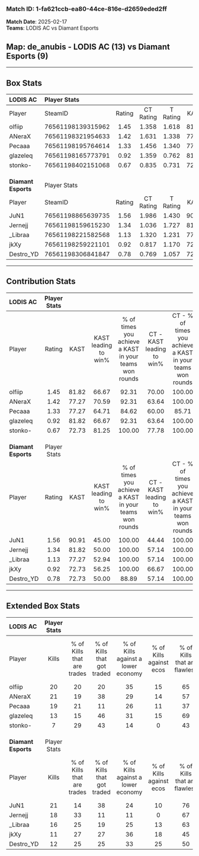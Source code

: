 ### Match ID: 1-fa621ccb-ea80-44ce-816e-d2659eded2ff  
**Match Date**: 2025-02-17  
**Teams**: LODIS AC vs Diamant Esports  

## **Map**: de_anubis - LODIS AC (13) vs Diamant Esports (9)  
---  

## Box Stats  

| **LODIS AC**        | Player Stats      |        |           |          |       |       |       |         |        |      |     |
| :- | :- | :-: | :-: | :-: | :-: | :-: | :-: | :-: | :-: | :-: | :-: |
| Player              | SteamID           | Rating | CT Rating | T Rating | KAST  |  ADR  | Kills | Assists | Deaths | K/D  | HS% |
| olfiip              | 76561198139315962 |  1.45  |   1.358   |  1.618   | 81.82 | 96.5  |  20   |    7    |   14   | 1.43 | 70  |
| ANeraX              | 76561198321954633 |  1.42  |   1.631   |  1.338   | 77.27 | 96.9  |  21   |    5    |   15   | 1.40 | 66  |
| Pecaaa              | 76561198195764614 |  1.33  |   1.456   |  1.340   | 77.27 | 88.4  |  19   |    3    |   14   | 1.36 | 57  |
| glazeleq            | 76561198165773791 |  0.92  |   1.359   |  0.762   | 81.82 | 56.7  |  13   |    6    |   19   | 0.68 | 61  |
| stonko-             | 76561198402151068 |  0.67  |   0.835   |  0.731   | 72.73 | 49.6  |   7   |    6    |   16   | 0.44 | 28  |
|                     |                   |        |           |          |       |       |       |         |        |      |     |
|                     |                   |        |           |          |       |       |       |         |        |      |     |
|                     |                   |        |           |          |       |       |       |         |        |      |     |
| **Diamant Esports** | Player Stats      |        |           |          |       |       |       |         |        |      |     |
| Player              | SteamID           | Rating | CT Rating | T Rating | KAST  |  ADR  | Kills | Assists | Deaths | K/D  | HS% |
| JuN1                | 76561198865639735 |  1.56  |   1.986   |  1.430   | 90.91 | 112.9 |  21   |    8    |   16   | 1.31 | 61  |
| Jernejj             | 76561198159615230 |  1.34  |   1.036   |  1.727   | 81.82 | 85.5  |  18   |    3    |   13   | 1.38 | 77  |
| _Libraa             | 76561198221582568 |  1.13  |   1.320   |  1.231   | 77.27 | 82.9  |  16   |    4    |   17   | 0.94 | 56  |
| jkXy                | 76561198259221101 |  0.92  |   0.817   |  1.170   | 72.73 | 67.7  |  11   |   10    |   15   | 0.73 | 45  |
| Destro_YD           | 76561198306841847 |  0.78  |   0.769   |  1.057   | 72.73 | 50.6  |  12   |    3    |   19   | 0.63 | 41  |
---  

## Contribution Stats  

| **LODIS AC**        | Player Stats |       |                      |                                                        |                           |                                                             |                          |                                                            |
| :- | :-: | :-: | :-: | :-: | :-: | :-: | :-: | :-: |
| Player              |    Rating    | KAST  | KAST leading to win% | % of times you achieve a KAST in your teams won rounds | CT - KAST leading to win% | CT - % of times you achieve a KAST in your teams won rounds | T - KAST leading to win% | T - % of times you achieve a KAST in your teams won rounds |
| olfiip              |     1.45     | 81.82 |        66.67         |                         92.31                          |           70.00           |                           100.00                            |          62.50           |                           83.33                            |
| ANeraX              |     1.42     | 77.27 |        70.59         |                         92.31                          |           63.64           |                           100.00                            |          83.33           |                           83.33                            |
| Pecaaa              |     1.33     | 77.27 |        64.71         |                         84.62                          |           60.00           |                            85.71                            |          71.43           |                           83.33                            |
| glazeleq            |     0.92     | 81.82 |        66.67         |                         92.31                          |           63.64           |                           100.00                            |          71.43           |                           83.33                            |
| stonko-             |     0.67     | 72.73 |        81.25         |                         100.00                         |           77.78           |                           100.00                            |          85.71           |                           100.00                           |
|                     |              |       |                      |                                                        |                           |                                                             |                          |                                                            |
|                     |              |       |                      |                                                        |                           |                                                             |                          |                                                            |
|                     |              |       |                      |                                                        |                           |                                                             |                          |                                                            |
| **Diamant Esports** | Player Stats |       |                      |                                                        |                           |                                                             |                          |                                                            |
| Player              |    Rating    | KAST  | KAST leading to win% | % of times you achieve a KAST in your teams won rounds | CT - KAST leading to win% | CT - % of times you achieve a KAST in your teams won rounds | T - KAST leading to win% | T - % of times you achieve a KAST in your teams won rounds |
| JuN1                |     1.56     | 90.91 |        45.00         |                         100.00                         |           44.44           |                           100.00                            |          45.45           |                           100.00                           |
| Jernejj             |     1.34     | 81.82 |        50.00         |                         100.00                         |           57.14           |                           100.00                            |          45.45           |                           100.00                           |
| _Libraa             |     1.13     | 77.27 |        52.94         |                         100.00                         |           57.14           |                           100.00                            |          50.00           |                           100.00                           |
| jkXy                |     0.92     | 72.73 |        56.25         |                         100.00                         |           66.67           |                           100.00                            |          50.00           |                           100.00                           |
| Destro_YD           |     0.78     | 72.73 |        50.00         |                         88.89                          |           57.14           |                           100.00                            |          44.44           |                           80.00                            |
---  

## Extended Box Stats  

| **LODIS AC**        | Player Stats |                            |                            |                                    |                         |                              |                                 |        |                             |                                     |                          |                               |                            |
| :- | :-: | :-: | :-: | :-: | :-: | :-: | :-: | :-: | :-: | :-: | :-: | :-: | :-: |
| Player              |    Kills     | % of Kills that are trades | % of Kills that got traded | % of Kills against a lower economy | % of Kills against ecos | % of Kills that are flawless | % of Kills that are close duels | Deaths | % of Deaths that get traded | % of Deaths against a lower economy | % of Deaths against ecos | % of Deaths that are flawless | % of Deaths that are close |
| olfiip              |      20      |             20             |             20             |                 35                 |           15            |              65              |               10                |   14   |              7              |                 14                  |            7             |              64               |             14             |
| ANeraX              |      21      |             19             |             38             |                 29                 |           14            |              57              |               14                |   15   |             20              |                 27                  |            13            |              60               |             13             |
| Pecaaa              |      19      |             21             |             11             |                 26                 |           11            |              37              |                5                |   14   |             21              |                 14                  |            0             |              64               |             14             |
| glazeleq            |      13      |             15             |             46             |                 31                 |           15            |              69              |               23                |   19   |             37              |                 16                  |            0             |              58               |             11             |
| stonko-             |      7       |             29             |             43             |                 14                 |            0            |              43              |                0                |   16   |             31              |                 19                  |            0             |              69               |             6              |
|                     |              |                            |                            |                                    |                         |                              |                                 |        |                             |                                     |                          |                               |                            |
|                     |              |                            |                            |                                    |                         |                              |                                 |        |                             |                                     |                          |                               |                            |
|                     |              |                            |                            |                                    |                         |                              |                                 |        |                             |                                     |                          |                               |                            |
| **Diamant Esports** | Player Stats |                            |                            |                                    |                         |                              |                                 |        |                             |                                     |                          |                               |                            |
| Player              |    Kills     | % of Kills that are trades | % of Kills that got traded | % of Kills against a lower economy | % of Kills against ecos | % of Kills that are flawless | % of Kills that are close duels | Deaths | % of Deaths that get traded | % of Deaths against a lower economy | % of Deaths against ecos | % of Deaths that are flawless | % of Deaths that are close |
| JuN1                |      21      |             14             |             38             |                 24                 |           10            |              76              |                5                |   16   |             31              |                 19                  |            0             |              25               |             6              |
| Jernejj             |      18      |             33             |             11             |                 11                 |            0            |              67              |                0                |   13   |             23              |                 23                  |            0             |              38               |             15             |
| _Libraa             |      16      |             25             |             19             |                 25                 |           13            |              63              |               19                |   17   |             35              |                 12                  |            0             |              59               |             12             |
| jkXy                |      11      |             27             |             27             |                 36                 |           18            |              45              |               18                |   15   |             20              |                 27                  |            7             |              67               |             7              |
| Destro_YD           |      12      |             25             |             25             |                 33                 |           25            |              50              |               25                |   19   |             32              |                 21                  |            5             |              79               |             16             |
